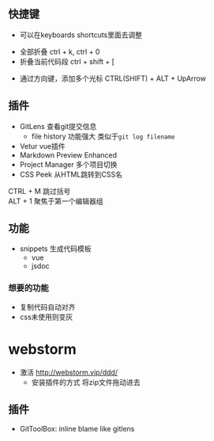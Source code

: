 ## 快捷键
+ 可以在keyboards shortcuts里面去调整
- 全部折叠 ctrl + k, ctrl + 0
- 折叠当前代码段 ctrl + shift + [
+ 通过方向键，添加多个光标 CTRL(SHIFT) + ALT + UpArrow    




## 插件
+ GitLens 查看git提交信息
	+ file history 功能强大 类似于`git log filename`
+ Vetur vue插件
+ Markdown Preview Enhanced
+ Project Manager 多个项目切换
+ CSS Peek 从HTML跳转到CSS名

CTRL + M        	跳过括号             
ALT + 1     		聚焦于第一个编辑器组  

## 功能
- snippets 生成代码模板
	- vue
	- jsdoc

### 想要的功能
- 复制代码自动对齐
- css未使用则变灰

# webstorm
+ 激活 http://webstorm.vip/ddd/
  + 安装插件的方式 将zip文件拖动进去
## 插件
+ GitToolBox:  inline blame like gitlens 
